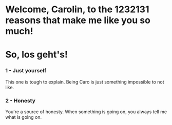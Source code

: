 # Welcome, Carolin, to the 1232131 reasons that make me like you so much!

# So, los geht's!


### **1 - Just yourself**
This one is tough to explain. Being Caro is just something impossible to not like.

### **2 - Honesty**
You're a source of honesty. When something is going on, you always tell me what is going on.







<!--- List

1. Numbered
2. List

**Bold** and _Italic_ and `Code` text

[Link](url) and ![Image](src)

For more details see [Basic writing and formatting syntax](https://docs.github.com/en/github/writing-on-github/getting-started-with-writing-and-formatting-on-github/basic-writing-and-formatting-syntax).-->

